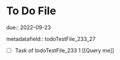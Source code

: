 # To Do File

due:: 2022-09-23

metadatafield:: todoTestFile_233_27

- [ ] Task of todoTestFile_233 1 [[Query me]]
